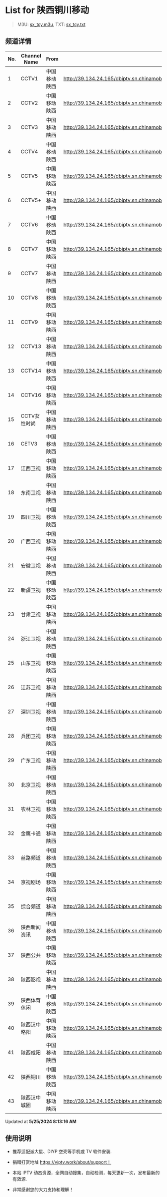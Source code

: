 # List for **陕西铜川移动**

> M3U: [sx_tcy.m3u](./sx_tcy.m3u ), TXT: [sx_tcy.txt](./txt/sx_tcy.txt )

## 频道详情

| No. | Channel Name | From | Source |
| --- | ------------ | ---- | ------ |
| 1 | CCTV1 | 中国移动陕西 | <http://39.134.24.165/dbiptv.sn.chinamobile.com/PLTV/88888888/224/3221225804/1.m3u8> |
| 2 | CCTV2 | 中国移动陕西 | <http://39.134.24.165/dbiptv.sn.chinamobile.com/PLTV/88888888/224/3221226195/1.m3u8> |
| 3 | CCTV3 | 中国移动陕西 | <http://39.134.24.165/dbiptv.sn.chinamobile.com/PLTV/88888888/224/3221226397/1.m3u8> |
| 4 | CCTV4 | 中国移动陕西 | <http://39.134.24.165/dbiptv.sn.chinamobile.com/PLTV/88888888/224/3221226191/1.m3u8> |
| 5 | CCTV5 | 中国移动陕西 | <http://39.134.24.165/dbiptv.sn.chinamobile.com/PLTV/88888888/224/3221226395/1.m3u8> |
| 6 | CCTV5+ | 中国移动陕西 | <http://39.134.24.165/dbiptv.sn.chinamobile.com/PLTV/88888888/224/3221225761/1.m3u8> |
| 7 | CCTV6 | 中国移动陕西 | <http://39.134.24.165/dbiptv.sn.chinamobile.com/PLTV/88888888/224/3221226393/1.m3u8> |
| 8 | CCTV7 | 中国移动陕西 | <http://39.134.24.165/dbiptv.sn.chinamobile.com/PLTV/88888888/224/3221226192/1.m3u8> |
| 9 | CCTV7 | 中国移动陕西 | <http://39.134.24.165/dbiptv.sn.chinamobile.com/PLTV/88888888/224/3221225778/1.m3u8> |
| 10 | CCTV8 | 中国移动陕西 | <http://39.134.24.165/dbiptv.sn.chinamobile.com/PLTV/88888888/224/3221226391/1.m3u8> |
| 11 | CCTV9 | 中国移动陕西 | <http://39.134.24.165/dbiptv.sn.chinamobile.com/PLTV/88888888/224/3221226197/1.m3u8> |
| 12 | CCTV13 | 中国移动陕西 | <http://39.134.24.165/dbiptv.sn.chinamobile.com/PLTV/88888888/224/3221226233/1.m3u8> |
| 13 | CCTV14 | 中国移动陕西 | <http://39.134.24.165/dbiptv.sn.chinamobile.com/PLTV/88888888/224/3221226193/1.m3u8> |
| 14 | CCTV16 | 中国移动陕西 | <http://39.134.24.165/dbiptv.sn.chinamobile.com/PLTV/88888888/224/3221226921/1.m3u8> |
| 15 | CCTV女性时尚 | 中国移动陕西 | <http://39.134.24.165/dbiptv.sn.chinamobile.com/PLTV/88888888/224/3221226237/1.m3u8> |
| 16 | CETV3 | 中国移动陕西 | <http://39.134.24.165/dbiptv.sn.chinamobile.com/PLTV/88888888/224/3221226226/1.m3u8> |
| 17 | 江西卫视 | 中国移动陕西 | <http://39.134.24.165/dbiptv.sn.chinamobile.com/PLTV/88888888/224/3221225764/1.m3u8> |
| 18 | 东南卫视 | 中国移动陕西 | <http://39.134.24.165/dbiptv.sn.chinamobile.com/PLTV/88888888/224/3221225766/1.m3u8> |
| 19 | 四川卫视 | 中国移动陕西 | <http://39.134.24.165/dbiptv.sn.chinamobile.com/PLTV/88888888/224/3221225768/1.m3u8> |
| 20 | 广西卫视 | 中国移动陕西 | <http://39.134.24.165/dbiptv.sn.chinamobile.com/PLTV/88888888/224/3221225770/1.m3u8> |
| 21 | 安徽卫视 | 中国移动陕西 | <http://39.134.24.165/dbiptv.sn.chinamobile.com/PLTV/88888888/224/3221225773/1.m3u8> |
| 22 | 新疆卫视 | 中国移动陕西 | <http://39.134.24.165/dbiptv.sn.chinamobile.com/PLTV/88888888/224/3221225747/1.m3u8> |
| 23 | 甘肃卫视 | 中国移动陕西 | <http://39.134.24.165/dbiptv.sn.chinamobile.com/PLTV/88888888/224/3221225754/1.m3u8> |
| 24 | 浙江卫视 | 中国移动陕西 | <http://39.134.24.165/dbiptv.sn.chinamobile.com/PLTV/88888888/224/3221225798/1.m3u8> |
| 25 | 山东卫视 | 中国移动陕西 | <http://39.134.24.165/dbiptv.sn.chinamobile.com/PLTV/88888888/224/3221226012/1.m3u8> |
| 26 | 江苏卫视 | 中国移动陕西 | <http://39.134.24.165/dbiptv.sn.chinamobile.com/PLTV/88888888/224/3221226200/1.m3u8> |
| 27 | 深圳卫视 | 中国移动陕西 | <http://39.134.24.165/dbiptv.sn.chinamobile.com/PLTV/88888888/224/3221226205/1.m3u8> |
| 28 | 兵团卫视 | 中国移动陕西 | <http://39.134.24.165/dbiptv.sn.chinamobile.com/PLTV/88888888/224/3221226214/1.m3u8> |
| 29 | 广东卫视 | 中国移动陕西 | <http://39.134.24.165/dbiptv.sn.chinamobile.com/PLTV/88888888/224/3221226216/1.m3u8> |
| 30 | 北京卫视 | 中国移动陕西 | <http://39.134.24.165/dbiptv.sn.chinamobile.com/PLTV/88888888/224/3221226222/1.m3u8> |
| 31 | 农林卫视 | 中国移动陕西 | <http://39.134.24.165/dbiptv.sn.chinamobile.com/PLTV/88888888/224/3221226229/1.m3u8> |
| 32 | 金鹰卡通 | 中国移动陕西 | <http://39.134.24.165/dbiptv.sn.chinamobile.com/PLTV/88888888/224/3221225744/1.m3u8> |
| 33 | 丝路频道 | 中国移动陕西 | <http://39.134.24.165/dbiptv.sn.chinamobile.com/PLTV/88888888/224/3221226370/1.m3u8> |
| 34 | 京视剧场 | 中国移动陕西 | <http://39.134.24.165/dbiptv.sn.chinamobile.com/PLTV/88888888/224/3221226243/1.m3u8> |
| 35 | 综合频道 | 中国移动陕西 | <http://39.134.24.165/dbiptv.sn.chinamobile.com/PLTV/88888888/224/3221226331/1.m3u8> |
| 36 | 陕西新闻资讯 | 中国移动陕西 | <http://39.134.24.165/dbiptv.sn.chinamobile.com/PLTV/88888888/224/3221226357/1.m3u8> |
| 37 | 陕西公共 | 中国移动陕西 | <http://39.134.24.165/dbiptv.sn.chinamobile.com/PLTV/88888888/224/3221226361/1.m3u8> |
| 38 | 陕西影视 | 中国移动陕西 | <http://39.134.24.165/dbiptv.sn.chinamobile.com/PLTV/88888888/224/3221226360/1.m3u8> |
| 39 | 陕西体育休闲 | 中国移动陕西 | <http://39.134.24.165/dbiptv.sn.chinamobile.com/PLTV/88888888/224/3221226363/1.m3u8> |
| 40 | 陕西汉中略阳 | 中国移动陕西 | <http://39.134.24.165/dbiptv.sn.chinamobile.com/PLTV/88888888/224/3221226322/1.m3u8> |
| 41 | 陕西咸阳 | 中国移动陕西 | <http://39.134.24.165/dbiptv.sn.chinamobile.com/PLTV/88888888/224/3221226372/1.m3u8> |
| 42 | 陕西铜川 | 中国移动陕西 | <http://39.134.24.165/dbiptv.sn.chinamobile.com/PLTV/88888888/224/3221226379/1.m3u8> |
| 43 | 陕西汉中城固 | 中国移动陕西 | <http://39.134.24.165/dbiptv.sn.chinamobile.com/PLTV/88888888/224/3221226920/1.m3u8> |

Updated at **5/25/2024 8:13:16 AM**

## 使用说明

- 推荐适配派大星、DIYP 空壳等手机或 TV 软件安装.

- 捐赠打赏地址 <https://viptv.work/about/support！>

- 本站 IPTV 动态资源，全网自动搜集，自动检测，每天更新一次，发布最新的有效源.

- 非常感谢您的大力支持和理解！

